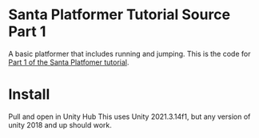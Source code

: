 # Santa Platformer Tutorial Source Part 1
A basic platformer that includes running and jumping.
This is the code for [Part 1 of the Santa Platfomer tutorial](https://youtu.be/dSVxD8AKYP4).

# Install
Pull and open in Unity Hub
This uses Unity 2021.3.14f1, but any version of unity 2018 and up should work.
